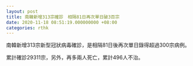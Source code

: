 ```yaml
---
layout: post
title: 南韓新增313宗確診　相隔81日再次單日破3百宗
date: 2020-11-18 08:51:19.000000000 +08:00
categories: rthk
---
```


南韓新增313宗新型冠狀病毒確診，是相隔81日後再次單日錄得超過300宗病例。

累計確診29311宗，另外，再多兩人死亡，累計496人不治。
